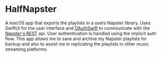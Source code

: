 # HalfNapster

A macOS app that exports the playlists in a users Napster library. Uses SwiftUI for the user interface and [OAuthSwift](https://github.com/OAuthSwift/OAuthSwift) to communicate with the [Napster's REST](https://developer.prod.napster.com/api/v2.2) api. User authentication is handled using the implicit auth flow. This app allows me to save and archive my Napster playlists for backup and also to assist me in replicating the playlists in other music streaming platforms.


